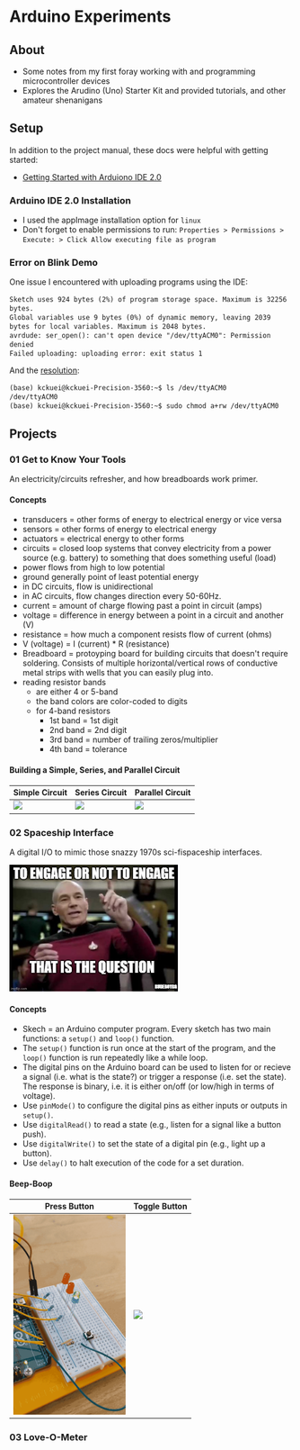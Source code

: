 # Arduino Experiments
## About
* Some notes from my first foray working with and programming microcontroller devices 
* Explores the Arudino (Uno) Starter Kit and provided tutorials, and other amateur shenanigans

## Setup
In addition to the project manual, these docs were helpful with getting started:
* [Getting Started with Arduiono IDE 2.0](https://docs.arduino.cc/software/ide-v2/tutorials/getting-started-ide-v2)

### Arduino IDE 2.0 Installation
* I used the appImage installation option for `linux`
* Don't forget to enable permissions to run: `Properties > Permissions > Execute: > Click Allow executing file as program`


### Error on Blink Demo
One issue I encountered with uploading programs using the IDE:

```
Sketch uses 924 bytes (2%) of program storage space. Maximum is 32256 bytes.
Global variables use 9 bytes (0%) of dynamic memory, leaving 2039 bytes for local variables. Maximum is 2048 bytes.
avrdude: ser_open(): can't open device "/dev/ttyACM0": Permission denied
Failed uploading: uploading error: exit status 1
```

And the [resolution](https://askubuntu.com/questions/1056314/uploading-code-to-arduino-gives-me-the-error-avrdude-ser-open-cant-open-d
):

```
(base) kckuei@kckuei-Precision-3560:~$ ls /dev/ttyACM0
/dev/ttyACM0
(base) kckuei@kckuei-Precision-3560:~$ sudo chmod a+rw /dev/ttyACM0

```

## Projects

### 01 Get to Know Your Tools
An electricity/circuits refresher, and how breadboards work primer.

#### Concepts
* transducers = other forms of energy to electrical energy or vice versa
* sensors = other forms of energy to electrical energy
* actuators = electrical energy to other forms
* circuits = closed loop systems that convey electricity from a power source (e.g. battery) to something that does something useful (load)
* power flows from high to low potential
* ground generally point of least potential energy
* in DC circuits, flow is unidirectional
* in AC circuits, flow changes direction every 50-60Hz.
* current = amount of charge flowing past a point in circuit (amps)
* voltage = difference in energy between a point in a circuit and another (V)
* resistance = how much a component resists flow of current (ohms)
* V (voltage) = I (current) * R (resistance)
* Breadboard = protoyping board for building circuits that doesn't require soldering. Consists of multiple horizontal/vertical rows of conductive metal strips with wells that you can easily plug into.
* reading resistor bands
  * are either 4 or 5-band
  * the band colors are color-coded to digits
  * for 4-band resistors
    * 1st band = 1st digit
    * 2nd band = 2nd digit
    * 3rd band = number of trailing zeros/multiplier
    * 4th band = tolerance

#### Building a Simple, Series, and Parallel Circuit

<table>
  <theader>
    <tr>
      <th>Simple Circuit</th>
      <th>Series Circuit</th>
      <th>Parallel Circuit</th>
    </tr>
  </theader>
  <tbody>
    <tr>
      <td><img src="./assets/01/simple.gif" width="200" /></td>
      <td><img src="./assets/01/series.gif" width="200" /></td>
      <td><img src="./assets/01/parallel.gif" width="200" /></td>
    </tr>
  </tbody>
</table>


### 02 Spaceship Interface
A digital I/O to mimic those snazzy 1970s sci-fispaceship interfaces.

<img src="./assets/02/picard.jpg" alt="Picard Engage" width="300" />

#### Concepts
* Skech = an Arduino computer program. Every sketch has two main functions: a `setup()` and `loop()` function. 
* The `setup()` function is run once at the start of the program, and the `loop()` function is run repeatedly like a while loop.
* The digital pins on the Arduino board can be used to listen for or recieve a signal (i.e. what is the state?) or trigger a response (i.e. set the state). The response is binary, i.e. it is either on/off (or low/high in terms of voltage).
* Use `pinMode()` to configure the digital pins as either inputs or outputs in `setup()`.
* Use `digitalRead()` to read a state (e.g., listen for a signal like a button push).
* Use `digitalWrite()` to set the state of a digital pin (e.g., light up a button).
* Use `delay()` to halt execution of the code for a set duration.

#### Beep-Boop

<table>
  <theader>
    <tr>
      <th>Press Button</th>
      <th>Toggle Button</th>
    </tr>
  </theader>
  <tbody>
    <tr>
      <td><img src="./assets/02/beeboop.gif" width="200" /></td>
      <td><img src="./assets/02/beeboop2.gif" width="200" /></td>
    </tr>
  </tbody>
</table>


### 03 Love-O-Meter


